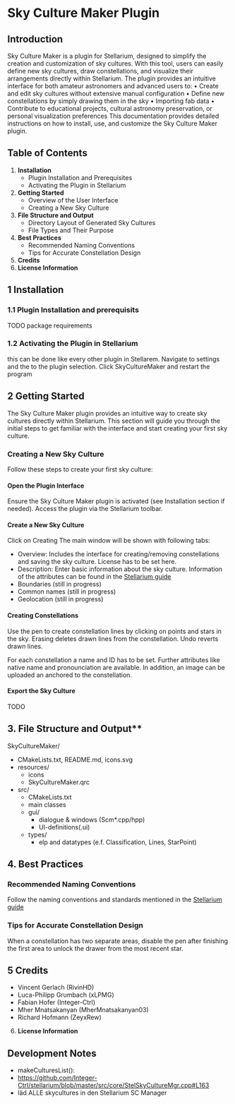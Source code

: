 # Sky Culture Maker Plugin

## Introduction
Sky Culture Maker is a plugin for Stellarium, designed to simplify the creation and customization of sky cultures. With this tool, users can easily define new sky cultures, draw constellations, and visualize their arrangements directly within Stellarium.
The plugin provides an intuitive interface for both amateur astronomers and advanced users to:
	•	Create and edit sky cultures without extensive manual configuration
	•	Define new constellations by simply drawing them in the sky
	•	Importing fab data
	•	Contribute to educational projects, cultural astronomy preservation, or personal visualization preferences
This documentation provides detailed instructions on how to install, use, and customize the Sky Culture Maker plugin.

## Table of Contents

1. **Installation**
    - Plugin Installation and Prerequisites
    - Activating the Plugin in Stellarium
2. **Getting Started**
    - Overview of the User Interface
    - Creating a New Sky Culture
3. **File Structure and Output**
    - Directory Layout of Generated Sky Cultures
    - File Types and Their Purpose
4. **Best Practices**
    - Recommended Naming Conventions
    - Tips for Accurate Constellation Design
5. **Credits**
6. **License Information**


## 1 Installation

### 1.1 Plugin Installation and prerequisits
TODO package requirements

### 1.2 Activating the Plugin in Stellarium
this can be done like every other plugin in Stellarem. Navigate to settings and the to the plugin selection.  Click SkyCultureMaker and restart the program

## 2 Getting Started
The Sky Culture Maker plugin provides an intuitive way to create sky cultures directly within Stellarium. This section will guide you through the initial steps to get familiar with the interface and start creating your first sky culture.

### Creating a New Sky Culture
Follow these steps to create your first sky culture:

#### Open the Plugin Interface
Ensure the Sky Culture Maker plugin is activated (see Installation section if needed).
Access the plugin via the Stellarium toolbar.

#### Create a New Sky Culture
Click on Creating
The main window will be shown with following tabs:
- Overview: Includes the interface for creating/removing constellations and saving the sky culture. License has to be set here. 
- Description: Enter basic information about the sky culture. Information of the attributes can be found in the [Stellarium guide](https://stellarium.org/files/guide.pdf)
- Boundaries (still in progress)
- Common names (still in progress)
- Geolocation (still in progress)

#### Creating Constellations
Use the pen to create constellation lines by clicking on points and stars in the sky.
Erasing deletes drawn lines from the constellation.
Undo reverts drawn lines.

For each constellation a name and ID has to be set. Further attributes like native name and pronounciation are available.
In addition, an image can be uploaded an anchored to the constellation.

#### Export the Sky Culture
TODO

## 3. File Structure and Output**


SkyCultureMaker/
- CMakeLists.txt, README.md, icons.svg 
- resources/
	- icons
	- SkyCultureMaker.qrc
- src/
	- CMakeLists.txt
	- main classes 
	- gui/
		- dialogue & windows (Scm*.cpp/hpp)
		- UI-definitions(.ui)
	- types/
		- elp and datatypes (e.f. Classification, Lines, StarPoint)

## 4. Best Practices 

###  Recommended Naming Conventions
Follow the naming conventions and standards mentioned in the [Stellarium guide](https://stellarium.org/files/guide.pdf)

###  Tips for Accurate Constellation Design
When a constellation has two separate areas, disable the pen after finishing the first area to unlock the drawer from the most recent star.


## 5 Credits
- Vincent Gerlach (RivinHD)
- Luca-Philipp Grumbach (xLPMG)
- Fabian Hofer (Integer-Ctrl)
- Mher Mnatsakanyan (MherMnatsakanyan03)
- Richard Hofmann (ZeyxRew)

6. **License Information**


## Development Notes

- makeCulturesList():
- https://github.com/Integer-Ctrl/stellarium/blob/master/src/core/StelSkyCultureMgr.cpp#L163
- läd ALLE skycultures in den Stellarium SC Manager
